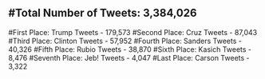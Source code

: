 #Total Number of Tweets: 3,384,026 
---
#First Place: Trump Tweets - 179,573
#Second Place: Cruz Tweets - 87,043
#Third Place: Clinton Tweets - 57,952
#Fourth Place: Sanders Tweets - 40,326
#Fifth Place: Rubio Tweets - 38,870
#Sixth Place: Kasich Tweets - 8,476
#Seventh Place: Jeb! Tweets - 4,047
#Last Place: Carson Tweets - 3,322
